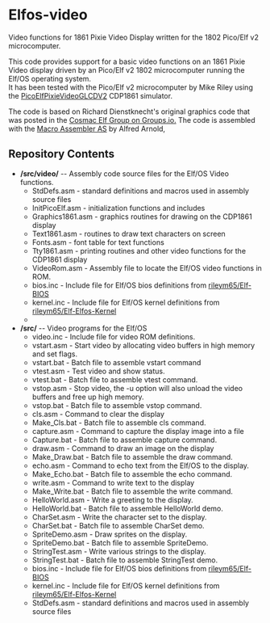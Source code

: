 # Elfos-video
Video functions for 1861 Pixie Video Display written for the 1802 Pico/Elf v2 microcomputer.

This code provides support for a basic video functions on an 1861 Pixie Video display
driven by an Pico/Elf v2 1802 microcomputer running the Elf/OS operating system.  
It has been tested with the Pico/Elf v2 microcomputer by Mike Riley using the [PicoElfPixieVideoGLCDV2](https://github.com/fourstix/PicoElfPixieVideoGLCDV2) CDP1861 simulator.

The code is based on Richard Dienstknecht's original graphics code that was posted in the [Cosmac Elf Group on Groups.io.](https://groups.io/g/cosmacelf) The code is assembled with the [Macro Assembler AS](http://john.ccac.rwth-aachen.de:8000/as/) by Alfred Arnold,

Repository Contents
-------------------
* **/src/video/**  -- Assembly code source files for the Elf/OS Video functions.
  * StdDefs.asm - standard definitions and macros used in assembly source files
  * InitPicoElf.asm - initialization functions and includes
  * Graphics1861.asm - graphics routines for drawing on the CDP1861 display
  * Text1861.asm - routines to draw text characters on screen
  * Fonts.asm - font table for text functions
  * Tty1861.asm	- printing routines and other video functions for the CDP1861 display
  * VideoRom.asm	- Assembly file to locate the Elf/OS video functions in ROM.
  * bios.inc - Include file for Elf/OS bios definitions from [rileym65/Elf-BIOS](https://github.com/rileym65/Elf-BIOS)
  * kernel.inc - Include file for Elf/OS kernel definitions from [rileym65/Elf-Elfos-Kernel](https://github.com/rileym65/Elf-Elfos-Kernel)
  *
* **/src/**  -- Video programs for the Elf/OS
  * video.inc - Include file for video ROM definitions.
  * vstart.asm - Start video by allocating video buffers in high memory and set flags.
  * vstart.bat - Batch file to assemble vstart command
  * vtest.asm - Test video and show status.
  * vtest.bat - Batch file to assemble vtest command.
  * vstop.asm - Stop video, the -u option will also unload the video buffers and free up high memory.
  * vstop.bat - Batch file to assemble vstop command.
  * cls.asm - Command to clear the display
  * Make_Cls.bat - Batch file to assemble cls command.
  * capture.asm - Command to capture the display image into a file
  * Capture.bat - Batch file to assemble capture command.
  * draw.asm - Command to draw an image on the display
  * Make_Draw.bat - Batch file to assemble the draw command.
  * echo.asm - Command to echo text from the Elf/OS to the display.
  * Make_Echo.bat - Batch file to assemble the echo command.
  * write.asm - Command to write text to the display
  * Make_Write.bat - Batch file to assemble the write command.
  * HelloWorld.asm - Write a greeting to the display.
  * HelloWorld.bat - Batch file to assemble HelloWorld demo.
  * CharSet.asm - Write the character set to the display.
  * CharSet.bat - Batch file to assemble CharSet demo.
  * SpriteDemo.asm - Draw sprites on the display.
  * SpriteDemo.bat - Batch file to assemble SpriteDemo.
  * StringTest.asm - Write various strings to the display.
  * StringTest.bat - Batch file to assemble StringTest demo.
  * bios.inc - Include file for Elf/OS bios definitions from [rileym65/Elf-BIOS](https://github.com/rileym65/Elf-BIOS)
  * kernel.inc - Include file for Elf/OS kernel definitions from [rileym65/Elf-Elfos-Kernel](https://github.com/rileym65/Elf-Elfos-Kernel)
  * StdDefs.asm - standard definitions and macros used in assembly source files
